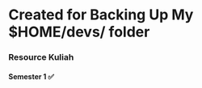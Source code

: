 # Created for Backing Up My $HOME/devs/ folder

### Resource Kuliah
#### Semester 1 :white_check_mark:

